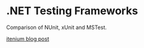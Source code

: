 .NET Testing Frameworks
=======================

Comparison of NUnit, xUnit and MSTest.

[itenium blog post]()
